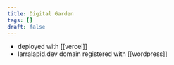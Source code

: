 ```yaml
---
title: Digital Garden
tags: []
draft: false
---
```


- deployed with [[vercel]]
- larralapid.dev domain registered with [[wordpress]]
